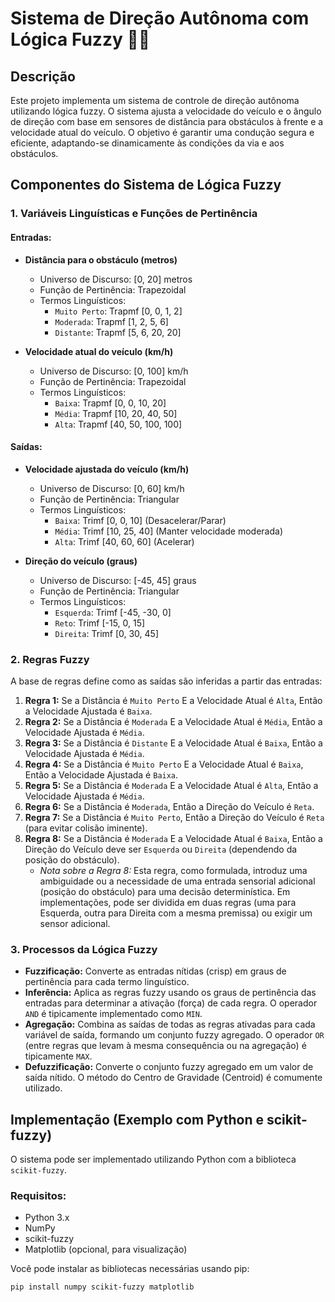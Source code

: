 # Sistema de Direção Autônoma com Lógica Fuzzy 🚗💨

## Descrição

Este projeto implementa um sistema de controle de direção autônoma utilizando lógica fuzzy. O sistema ajusta a velocidade do veículo e o ângulo de direção com base em sensores de distância para obstáculos à frente e a velocidade atual do veículo. O objetivo é garantir uma condução segura e eficiente, adaptando-se dinamicamente às condições da via e aos obstáculos.

## Componentes do Sistema de Lógica Fuzzy

### 1. Variáveis Linguísticas e Funções de Pertinência

#### Entradas:

* **Distância para o obstáculo (metros)**
    * Universo de Discurso: [0, 20] metros
    * Função de Pertinência: Trapezoidal
    * Termos Linguísticos:
        * `Muito Perto`: Trapmf [0, 0, 1, 2]
        * `Moderada`: Trapmf [1, 2, 5, 6]
        * `Distante`: Trapmf [5, 6, 20, 20]

* **Velocidade atual do veículo (km/h)**
    * Universo de Discurso: [0, 100] km/h
    * Função de Pertinência: Trapezoidal
    * Termos Linguísticos:
        * `Baixa`: Trapmf [0, 0, 10, 20]
        * `Média`: Trapmf [10, 20, 40, 50]
        * `Alta`: Trapmf [40, 50, 100, 100]

#### Saídas:

* **Velocidade ajustada do veículo (km/h)**
    * Universo de Discurso: [0, 60] km/h
    * Função de Pertinência: Triangular
    * Termos Linguísticos:
        * `Baixa`: Trimf [0, 0, 10] (Desacelerar/Parar)
        * `Média`: Trimf [10, 25, 40] (Manter velocidade moderada)
        * `Alta`: Trimf [40, 60, 60] (Acelerar)

* **Direção do veículo (graus)**
    * Universo de Discurso: [-45, 45] graus
    * Função de Pertinência: Triangular
    * Termos Linguísticos:
        * `Esquerda`: Trimf [-45, -30, 0]
        * `Reto`: Trimf [-15, 0, 15]
        * `Direita`: Trimf [0, 30, 45]

### 2. Regras Fuzzy

A base de regras define como as saídas são inferidas a partir das entradas:

1.  **Regra 1:** Se a Distância é `Muito Perto` E a Velocidade Atual é `Alta`, Então a Velocidade Ajustada é `Baixa`.
2.  **Regra 2:** Se a Distância é `Moderada` E a Velocidade Atual é `Média`, Então a Velocidade Ajustada é `Média`.
3.  **Regra 3:** Se a Distância é `Distante` E a Velocidade Atual é `Baixa`, Então a Velocidade Ajustada é `Média`.
4.  **Regra 4:** Se a Distância é `Muito Perto` E a Velocidade Atual é `Baixa`, Então a Velocidade Ajustada é `Baixa`.
5.  **Regra 5:** Se a Distância é `Moderada` E a Velocidade Atual é `Alta`, Então a Velocidade Ajustada é `Média`.
6.  **Regra 6:** Se a Distância é `Moderada`, Então a Direção do Veículo é `Reta`.
7.  **Regra 7:** Se a Distância é `Muito Perto`, Então a Direção do Veículo é `Reta` (para evitar colisão iminente).
8.  **Regra 8:** Se a Distância é `Moderada` E a Velocidade Atual é `Baixa`, Então a Direção do Veículo deve ser `Esquerda` ou `Direita` (dependendo da posição do obstáculo).
    * *Nota sobre a Regra 8:* Esta regra, como formulada, introduz uma ambiguidade ou a necessidade de uma entrada sensorial adicional (posição do obstáculo) para uma decisão determinística. Em implementações, pode ser dividida em duas regras (uma para Esquerda, outra para Direita com a mesma premissa) ou exigir um sensor adicional.

### 3. Processos da Lógica Fuzzy

* **Fuzzificação:** Converte as entradas nítidas (crisp) em graus de pertinência para cada termo linguístico.
* **Inferência:** Aplica as regras fuzzy usando os graus de pertinência das entradas para determinar a ativação (força) de cada regra. O operador `AND` é tipicamente implementado como `MIN`.
* **Agregação:** Combina as saídas de todas as regras ativadas para cada variável de saída, formando um conjunto fuzzy agregado. O operador `OR` (entre regras que levam à mesma consequência ou na agregação) é tipicamente `MAX`.
* **Defuzzificação:** Converte o conjunto fuzzy agregado em um valor de saída nítido. O método do Centro de Gravidade (Centroid) é comumente utilizado.

## Implementação (Exemplo com Python e scikit-fuzzy)

O sistema pode ser implementado utilizando Python com a biblioteca `scikit-fuzzy`.

### Requisitos:

* Python 3.x
* NumPy
* scikit-fuzzy
* Matplotlib (opcional, para visualização)

Você pode instalar as bibliotecas necessárias usando pip:
```bash
pip install numpy scikit-fuzzy matplotlib
